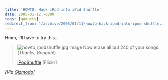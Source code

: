 ```yaml
---
title: 'HOWTO: Hack iPod into iPod Shuffle'
date: 2005-01-12 -0800
tags: [gadgets]
redirect_from: "/archive/2005/01/11/howto-hack-ipod-into-ipod-shuffle.aspx/"
---
```


Hmm, I'll have to try this...

> ![howto_ipodshuffle.jpg
> image](http://www.gizmodo.com/gadgets/images/howto_ipodshuffle.jpg)
> Now erase all but 240 of your songs. (*Thanks, Boogah!*)
>
> [iPodShuffle](http://www.flickr.com/photos/mhusson/3253841/) [Flickr]

*[Via
[Gizmodo](http://www.gizmodo.com/gadgets/portable-media/ipod/howto-hack-ipod-into-ipod-shuffle-029509.php)]*

